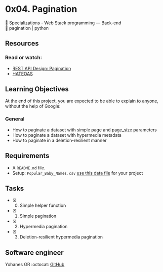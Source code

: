 # 0x04. Pagination
:open_file_folder: Specializations - Web Stack programming ― Back-end   
:bookmark: pagination | python

## Resources
### Read or watch:
* [REST API Design: Pagination](https://www.moesif.com/blog/technical/api-design/REST-API-Design-Filtering-Sorting-and-Pagination/#pagination)
* [HATEOAS](https://en.wikipedia.org/wiki/HATEOAS)

## Learning Objectives
At the end of this project, you are expected to be able to [explain to anyone](https://fs.blog/2012/04/feynman-technique/), without the help of Google:
### General
* How to paginate a dataset with simple page and page_size parameters
* How to paginate a dataset with hypermedia metadata
* How to paginate in a deletion-resilient manner

## Requirements
* A ```README.md``` file.
* Setup: ```Popular_Baby_Names.csv```
[use this data file](https://holbertonintranet.s3.amazonaws.com/uploads/misc/2020/5/7d3576d97e7560ae85135cc214ffe2b3412c51d7.csv?X-Amz-Algorithm=AWS4-HMAC-SHA256&X-Amz-Credential=AKIARDDGGGOUWMNL5ANN%2F20201028%2Fus-east-1%2Fs3%2Faws4_request&X-Amz-Date=20201028T180509Z&X-Amz-Expires=86400&X-Amz-SignedHeaders=host&X-Amz-Signature=e4fd78590fbaaa488de6f1378eeacdebe7b80f147baa83317be61978b085429c) for your project

## Tasks
* [x] 0. Simple helper function
* [x] 1. Simple pagination
* [x] 2. Hypermedia pagination
* [x] 3. Deletion-resilient hypermedia pagination

## Software engineer
Yohanes GR
:octocat: [GitHub](https://github.com/Yohanes-GR/)
